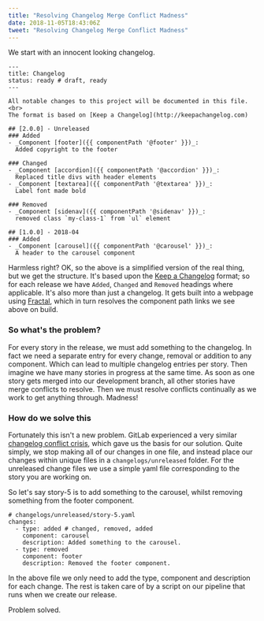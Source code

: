 ```yaml
---
title: "Resolving Changelog Merge Conflict Madness"
date: 2018-11-05T18:43:06Z
tweet: "Resolving Changelog Merge Conflict Madness"
---
```


We start with an innocent looking changelog.
```
---
title: Changelog
status: ready # draft, ready
---

All notable changes to this project will be documented in this file.<br>
The format is based on [Keep a Changelog](http://keepachangelog.com)

## [2.0.0] - Unreleased
### Added
- _Component [footer]({{ componentPath '@footer' }})_:
  Added copyright to the footer

### Changed
- _Component [accordion]({{ componentPath '@accordion' }})_:
  Replaced title divs with header elements
- _Component [textarea]({{ componentPath '@textarea' }})_:
  Label font made bold

### Removed
- _Component [sidenav]({{ componentPath '@sidenav' }})_:
  removed class `my-class-1` from `ul` element

## [1.0.0] - 2018-04
### Added
- _Component [carousel]({{ componentPath '@carousel' }})_:
  A header to the carousel component

```

Harmless right? OK, so the above is a simplified version of the real thing, but we get the structure.
It's based upon the [Keep a Changelog](http://keepachangelog.com) format; so for each release we have `Added`, `Changed` and `Removed` headings where applicable.
It's also more than just a changelog. It gets built into a webpage using [Fractal](https://fractal.build/), which in turn resolves the component path links we see above on build.

### So what's the problem?

For every story in the release, we must add something to the changelog.
In fact we need a separate entry for every change, removal or addition to any component.
Which can lead to multiple changelog entries per story.
Then imagine we have many stories in progress at the same time.
As soon as one story gets merged into our development branch, all other stories have merge conflicts to resolve.
Then we must resolve conflicts continually as we work to get anything through. Madness!

### How do we solve this

Fortunately this isn't a new problem. GitLab experienced a very similar [changelog conflict crisis](https://about.gitlab.com/2018/07/03/solving-gitlabs-changelog-conflict-crisis/), which gave us the basis for our solution.
Quite simply, we stop making all of our changes in one file, and instead place our changes within unique files in a `changelogs/unreleased` folder.
For the unreleased change files we use a simple yaml file corresponding to the story you are working on.

So let's say story-5 is to add something to the carousel, whilst removing something from the footer component.

```
# changelogs/unreleased/story-5.yaml
changes:
  - type: added # changed, removed, added
    component: carousel
    description: Added something to the carousel.
  - type: removed
    component: footer
    description: Removed the footer component.
```

In the above file we only need to add the type, component and description for each change.
The rest is taken care of by a script on our pipeline that runs when we create our release.

Problem solved.
